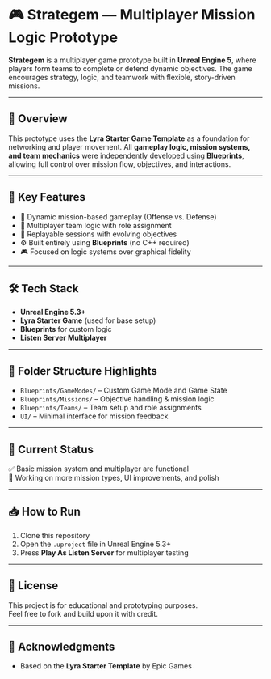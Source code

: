 # 🎮 Strategem — Multiplayer Mission Logic Prototype

**Strategem** is a multiplayer game prototype built in **Unreal Engine 5**, where players form teams to complete or defend dynamic objectives. The game encourages strategy, logic, and teamwork with flexible, story-driven missions.

---

## 🚀 Overview

This prototype uses the **Lyra Starter Game Template** as a foundation for networking and player movement. All **gameplay logic, mission systems, and team mechanics** were independently developed using **Blueprints**, allowing full control over mission flow, objectives, and interactions.

---

## 🧠 Key Features

- 🎯 Dynamic mission-based gameplay (Offense vs. Defense)
- 👥 Multiplayer team logic with role assignment
- 🔁 Replayable sessions with evolving objectives
- ⚙️ Built entirely using **Blueprints** (no C++ required)
- 🎮 Focused on logic systems over graphical fidelity

---

## 🛠️ Tech Stack

- **Unreal Engine 5.3+**
- **Lyra Starter Game** (used for base setup)
- **Blueprints** for custom logic
- **Listen Server Multiplayer**

---

## 📂 Folder Structure Highlights

- `Blueprints/GameModes/` – Custom Game Mode and Game State
- `Blueprints/Missions/` – Objective handling & mission logic
- `Blueprints/Teams/` – Team setup and role assignments
- `UI/` – Minimal interface for mission feedback

---

## 🧪 Current Status

✅ Basic mission system and multiplayer are functional  
🧩 Working on more mission types, UI improvements, and polish

---

## 📥 How to Run

1. Clone this repository
2. Open the `.uproject` file in Unreal Engine 5.3+
3. Press **Play As Listen Server** for multiplayer testing

---

## 📄 License

This project is for educational and prototyping purposes.  
Feel free to fork and build upon it with credit.

---

## 🙌 Acknowledgments

- Based on the **Lyra Starter Template** by Epic Games
